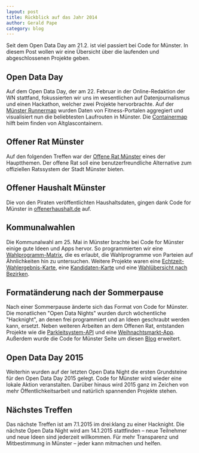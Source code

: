 ```yaml
---
layout: post
title: Rückblick auf das Jahr 2014
author: Gerald Pape
category: blog
---
```

Seit dem Open Data Day am 21.2. ist viel passiert bei Code for Münster. In diesem Post wollen wir eine Übersicht über die laufenden und abgeschlossenen Projekte geben.

## Open Data Day
Auf dem Open Data Day, der am 22. Februar in der Online-Redaktion der WN stattfand, fokussierten wir uns im wesentlichen auf Datenjournalismus und einen Hackathon, welcher zwei Projekte hervorbrachte. Auf der [Münster Runnermap](https://codeformuenster.org/muenster-runnermap/) wurden Daten von Fitness-Portalen aggregiert und visualisiert nun die beliebtesten Laufrouten in Münster. Die [Containermap](https://codeformuenster.org/containermap/) hilft beim finden von Altglascontainern.

## Offener Rat Münster
Auf den folgenden Treffen war der [Offene Rat Münster](https://rat.codeformuenster.org/) eines der Hauptthemen. Der offene Rat soll eine benutzerfreundliche Alternative zum offiziellen Ratssystem der Stadt Münster bieten. 

## Offener Haushalt Münster
Die von den Piraten veröffentlichten Haushaltsdaten, gingen dank Code for Münster in [offenerhaushalt.de](https://offenerhaushalt.de/haushalt/muenster/) auf.

## Kommunalwahlen
Die Kommunalwahl am 25. Mai in Münster brachte bei Code for Münster einige gute Ideen und Apps hervor. 
So programmierten wir eine [Wahlprogramm-Matrix](https://codeformuenster.org/wahlprogramm-matrix/), die es erlaubt, die Wahlprogramme von Parteien auf Ähnlichkeiten hin zu untersuchen. 
Weitere Projekte waren eine [Echtzeit-Wahlergebnis-Karte](https://codeformuenster.org/wahlkarte/), eine [Kandidaten-Karte](https://codeformuenster.org/kandidatenliste/) und eine [Wahlübersicht nach Bezirken](https://codeformuenster.org/wahlen/).

## Formatänderung nach der Sommerpause
Nach einer Sommerpause änderte sich das Format von Code for Münster.
Die monatlichen "Open Data Nights" wurden durch wöchentliche "Hacknight", an denen frei programmiert und an Ideen geschraubt werden kann, ersetzt. 
Neben weiteren Arbeiten an dem Offenen Rat, entstanden Projekte wie die [Parkleitsystem-API](https://github.com/codeformuenster/parkleitsystem-api) und eine [Weihnachtsmarkt-App](https://codeformuenster.org/weihnachtsmarkt/).
Außerdem wurde die Code for Münster Seite um diesen [Blog](https://codeformuenster.org/blog/) erweitert.

## Open Data Day 2015
Weiterhin wurden auf der letzten Open Data Night die ersten Grundsteine für den Open Data Day 2015 gelegt.
Code for Münster wird wieder eine lokale Aktion veranstalten. Darüber hinaus wird 2015 ganz im Zeichen von mehr Öffentlichkeitsarbeit und natürlich spannenden Projekte stehen.

## Nächstes Treffen
Das nächste Treffen ist am 7.1.2015 im drei:klang zu einer Hacknight. 
Die nächste Open Data Night wird am 14.1.2015 stattfinden – neue Teilnehmer und neue Ideen sind jederzeit willkommen. Für mehr Transparenz und Mitbestimmung in Münster – jeder kann mitmachen und helfen.

